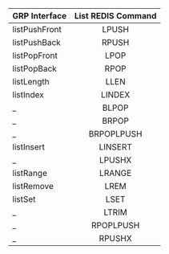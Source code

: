 

GRP Interface | List REDIS Command |
---|:---:
listPushFront | LPUSH
listPushBack | RPUSH
listPopFront | LPOP
listPopBack | RPOP
listLength | LLEN
listIndex | LINDEX
  _ | BLPOP
 _ | BRPOP
 _ | BRPOPLPUSH
 listInsert | LINSERT
 _ | LPUSHX
 listRange | LRANGE
 listRemove | LREM
 listSet | LSET
_ | LTRIM
_ | RPOPLPUSH
_ | RPUSHX

